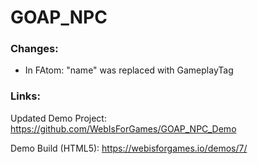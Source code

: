 # GOAP_NPC

### Changes:
- In FAtom: "name" was replaced with GameplayTag

### Links:
Updated Demo Project: https://github.com/WebIsForGames/GOAP_NPC_Demo

Demo Build (HTML5): https://webisforgames.io/demos/7/
